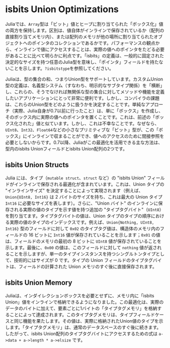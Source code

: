 # isbits Union Optimizations

Juliaでは、`Array`型は「ビット」値とヒープに割り当てられた「ボックス化」値の両方を保持します。区別は、値自体がインラインで保存されているか（配列の直接割り当てメモリ内）、または配列のメモリが他の場所に割り当てられたオブジェクトへのポインタのコレクションであるかです。パフォーマンスの観点から、インラインで値にアクセスすることは、実際の値へのポインタをたどる必要があることに比べて明らかに利点です。「isbits」の定義は、一般的に固定された決定的なサイズを持つ任意のJulia型を意味し、「ポインタ」フィールドを持たないことを示します。`?isbitstype`を参照してください。

Juliaは、型の集合の和、つまりUnion型をサポートしています。カスタムUnion型の定義は、名義型システム（すなわち、明示的なサブタイプ関係）を「横断」し、これらの、そうでなければ無関係な型の集合に対してメソッドや機能を定義したいアプリケーションにとって非常に便利です。しかし、コンパイラの課題は、これらのUnion型をどのように扱うかを決定することです。単純なアプローチ（実際、Julia自身が0.7以前に行ったこと）は、単に「ボックス」を作成し、そのボックス内に実際の値へのポインタを置くことです。これは、前述の「ボックス化された」値と似ています。しかし、これは不幸なことです。なぜなら、`UInt8`、`Int32`、`Float64`などの小さなプリミティブな「ビット」型が、この「ボックス」にインラインで収まることができ、値へのアクセスのために間接参照を必要としないからです。0.7以降、Juliaがこの最適化を活用できる主な方法は、型内のisbits Unionフィールドとisbits Union配列の2つです。

## isbits Union Structs

Julia には、タイプ（`mutable struct`、`struct` など）の "isbits Union" フィールドがインラインで保存される最適化が含まれています。これは、Union タイプの "インラインサイズ" を決定することによって実現されます（例えば、`Union{UInt8, Int16}` は 2 バイトのサイズを持ち、これは最大の Union タイプ `Int16` に必要なサイズを表します）。さらに、"Union バイト" のインラインに保存される実際の値のタイプを示す値を持つ追加の "タイプタグバイト"（`UInt8`）を割り当てます。タイプタグバイトの値は、Union タイプのタイプの順序における実際の値のタイプのインデックスです。例えば、`Union{Nothing, UInt8, Int16}` 型のフィールドに対して `0x02` のタイプタグ値は、構造体のメモリ内のフィールドの 16 ビットに `Int16` 値が保存されていることを示します；`0x01` の値は、フィールドのメモリの最初の 8 ビットに `UInt8` 値が保存されていることを示します。最後に、`0x00` の値は、このフィールドに対して `nothing` 値が返されることを示しますが、単一のタイプインスタンスを持つシングルトンタイプとして、技術的にはサイズが 0 です。タイプの Union フィールドのタイプタグバイトは、フィールドの計算された Union メモリのすぐ後に直接保存されます。

## isbits Union Memory

Juliaは、インダイレクションボックスを必要とせずに、メモリ内に「isbits Union」値をインラインで格納できるようになりました。この最適化は、実際のデータのバイトに加えて、要素ごとに1バイトの「タイプタグメモリ」を格納することによって達成されます。このタイプタグメモリは、タイプフィールドケースと同じ機能を果たします。その値は、実際に格納されたUnion値のタイプを示します。「タイプタグメモリ」は、通常のデータスペースのすぐ後に続きます。したがって、isbits Union配列のタイプタグバイトにアクセスするための式は `a->data + a->length * a->elsize` です。

